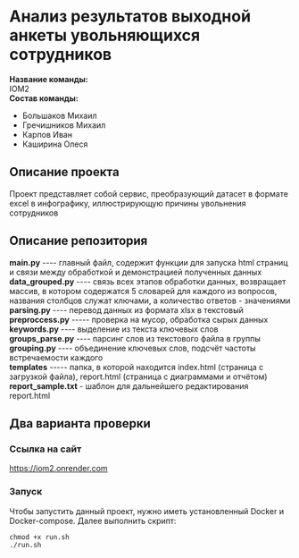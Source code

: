 # Анализ результатов выходной анкеты увольняющихся сотрудников
**Название команды:**<br>
IOM2<br>
**Состав команды:**<br>
* Большаков Михаил <br>
* Гречишников Михаил <br>
* Карпов Иван <br>
* Каширина Олеся <br>

## Описание проекта
Проект представляет собой сервис, преобразующий датасет в формате excel в инфографику, иллюстрирующую причины увольнения сотрудников

## Описание репозитория <br>
**main.py** ---- главный файл, содержит функции для запуска html страниц и связи между обработкой и         демонстрацией полученных данных <br>
**data_grouped.py** ---- связь всех этапов обработки данных, возвращает массив, в котором содержатся 5 словарей для каждого из вопросов, названия столбцов служат ключами, а количество ответов - значениями <br>
**parsing.py** ---- перевод данных из формата xlsx в текстовый<br>
**preproccess.py** ----- проверка на мусор, обработка сырых данных<br>
**keywords.py** ---- выделение из текста ключевых слов<br>
**groups_parse.py** ---- парсинг слов из текстового файла в группы<br>
**grouping.py** ---- объединение ключевых слов, подсчёт частоты встречаемости каждого<br>
**templates** ----- папка, в которой находится index.html (страница с загрузкой файла), report.html (страница с диаграммами и отчётом)
**report_sample.txt** - шаблон для дальнейшего редактирования report.html

## Два варианта проверки
### Ссылка на сайт
https://iom2.onrender.com

### Запуск
Чтобы запустить данный проект, нужно иметь установленный Docker и Docker-compose. Далее выполнить скрипт:

```
chmod +x run.sh
./run.sh
```

